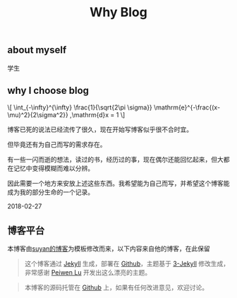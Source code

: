 ﻿---
title: Why Blog
layout: post
---

## about myself

学生

## why I choose blog

\\[
    \int_{-\infty}^{\infty} \frac{1}{\sqrt{2\pi \sigma}} 
    \mathrm{e}^{-\frac{(x-\mu)^2}{2\sigma^2}} \,\mathrm{d}x = 1 
\\]

博客已死的说法已经流传了很久，现在开始写博客似乎很不合时宜。

但毕竟还有为自己而写的需求存在。

有一些一闪而逝的想法，读过的书，经历过的事，现在偶尔还能回忆起来，但大都在记忆中变得模糊而难以分辨。

因此需要一个地方来安放上述这些东西。我希望能为自己而写，并希望这个博客能成为我的部分生命的一个记录。

2018-02-27

## 博客平台

本博客由[suyan的博客](http://yansu.org)为模板修改而来，以下内容来自他的博客，在此保留

>这个博客通过 [Jekyll](http://jekyllrb.com/) 生成，部署在 [Github](https://pages.github.com)，主题基于 [3-Jekyll](https://github.com/P233/3-Jekyll) 修改生成，非常感谢 [Peiwen Lu](https://github.com/P233) 开发出这么漂亮的主题。

>本博客的源码托管在 [Github](https://github.com/suyan/suyan.github.io) 上，如果有任何改进意见，欢迎讨论。
